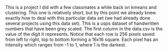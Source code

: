 This is a project I did with a few classmates a while back on kmeans and clustering. This one is relatively short, but by this point we already knew exactly how to deal with this particular data set (we had already done several projects using this data set).  This is a usps dataset of handwritten numbers that have been grey scaled. The first column in the data.csv is the value of the digit it represents. Notice that each row is 256 pixels saved from left to right, top to bottom forming a 16x16 square. Each pixel has an intensity which ranges from -1 to 1, where 1 is the darkest.
